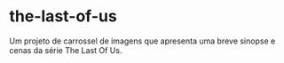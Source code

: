 ﻿# the-last-of-us

Um projeto de carrossel de imagens que apresenta uma breve sinopse e cenas da série The Last Of Us.
